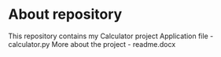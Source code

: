 # About repository 
This repository contains my Calculator project
Application file - calculator.py
More about the project - readme.docx


